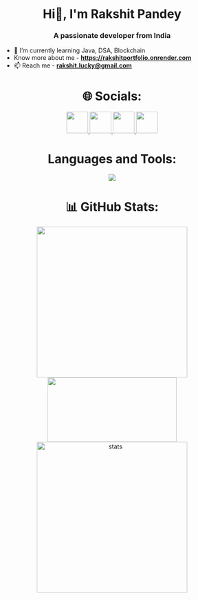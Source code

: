<h1 align="center">Hi👋, I'm Rakshit Pandey</h1>
<h3 align="center">A passionate developer from India</h3>

- 🌱 I’m currently learning Java, DSA, Blockchain
- Know more about me - **https://rakshitportfolio.onrender.com**
- 📫 Reach me - **rakshit.lucky@gmail.com**<br>

<h1 align="center">🌐 Socials:</h1>
<p align="center">
<a href="https://www.linkedin.com/in/rakshit-pandey-bb83a8216/">
    <img height="50" src="https://cdn2.iconfinder.com/data/icons/social-icon-3/512/social_style_3_in-306.png"/>
</a>
<a href="https://medium.com/@rakshit.pandey">
    <img height="50" src="https://www.vectorlogo.zone/logos/medium/medium-tile.svg"/>
<a href="https://twitter.com/rakshitpandey_">
    <img height="50" src="https://www.vectorlogo.zone/logos/twitter/twitter-official.svg"/>
</a>
<a href="https://instagram.com/rakshit.pandey_">
    <img height="50" src="https://www.vectorlogo.zone/logos/instagram/instagram-icon.svg"/>
</a>
</p>


<h1 align="center">Languages and Tools:</h1>
<p align="center">
<img src="https://skillicons.dev/icons?i=java,solidity,html,css,js,bootstrap,react,node,express,mongo,vscode,git,github" >
</p>

<h1 align="center">📊 GitHub Stats:</h1>
<div align='center' width="6rem">
    <img  width="350px" src= "https://github-readme-stats.vercel.app/api/top-langs/?username=rakshit1104&theme=jolly&layout=compact&langs_count=10&hide=html"/>
    <img  width="300px" height="150px" src="https://github-readme-stats.vercel.app/api?username=rakshit1104&theme=jolly&show_icons=true"/>
    <img  width="350px"   src="https://github-readme-streak-stats.herokuapp.com?user=rakshit1104&theme=jolly&border_radius=5" alt= "stats"/>
</div>
